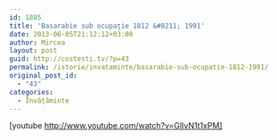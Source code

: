 ```yaml
---
id: 1885
title: 'Basarabie sub ocupaţie 1812 &#8211; 1991'
date: 2013-06-05T21:12:12+03:00
author: Mircea
layout: post
guid: http://costesti.tv/?p=43
permalink: /istorie/invataminte/basarabie-sub-ocupatie-1812-1991/
original_post_id:
  - "43"
categories:
  - Învățăminte
---
```

[youtube http://www.youtube.com/watch?v=GlIvN1t1xPM] 

&nbsp; 

<!--more-->